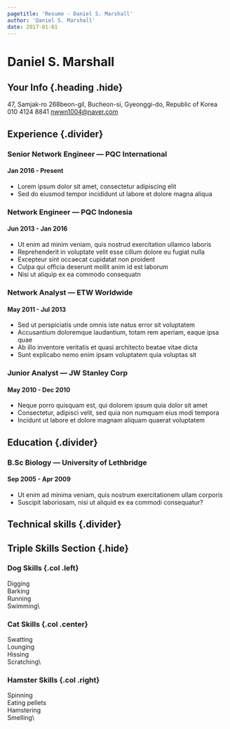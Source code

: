 ```yaml
---
pagetitle: 'Resume - Daniel S. Marshall'
author: 'Daniel S. Marshall'
date: 2017-01-01
---
```


# Daniel S. Marshall
## Your Info {.heading .hide}

47, Samjak-ro 268beon-gil, Bucheon-si, Gyeonggi-do, Republic of Korea
010 4124 8841
nwwn1004@naver.com
## Experience {.divider}

### Senior Network Engineer &mdash; PQC International
#### Jan 2016 - Present
* Lorem ipsum dolor sit amet, consectetur adipiscing elit
* Sed do eiusmod tempor incididunt ut labore et dolore magna aliqua

### Network Engineer  &mdash; PQC Indonesia
#### Jun 2013 - Jan 2016
* Ut enim ad minim veniam, quis nostrud exercitation ullamco laboris
* Reprehenderit in voluptate velit esse cillum dolore eu fugiat nulla
* Excepteur sint occaecat cupidatat non proident
* Culpa qui officia deserunt mollit anim id est laborum
* Nisi ut aliquip ex ea commodo consequatn

### Network Analyst &mdash; ETW Worldwide
#### May 2011 - Jul 2013
* Sed ut perspiciatis unde omnis iste natus error sit voluptatem
* Accusantium doloremque laudantium, totam rem aperiam, eaque ipsa quae
* Ab illo inventore veritatis et quasi architecto beatae vitae dicta
* Sunt explicabo nemo enim ipsam voluptatem quia voluptas sit

### Junior Analyst &mdash; JW Stanley Corp
#### May 2010 - Dec 2010
* Neque porro quisquam est, qui dolorem ipsum quia dolor sit amet
* Consectetur, adipisci velit, sed quia non numquam eius modi tempora
* Incidunt ut labore et dolore magnam aliquam quaerat voluptatem

## Education {.divider}

### B.Sc Biology &mdash; University of Lethbridge
#### Sep 2005 - Apr 2009
* Ut enim ad minima veniam, quis nostrum exercitationem ullam corporis
* Suscipit laboriosam, nisi ut aliquid ex ea commodi consequatur?

## Technical skills {.divider}

## Triple Skills Section {.hide}
### Dog Skills {.col .left}
Digging\
Barking\
Running\
Swimming\

### Cat Skills {.col .center}
Swatting\
Lounging\
Hissing\
Scratching\

### Hamster Skills {.col .right}
Spinning\
Eating pellets\
Hamstering\
Smelling\
